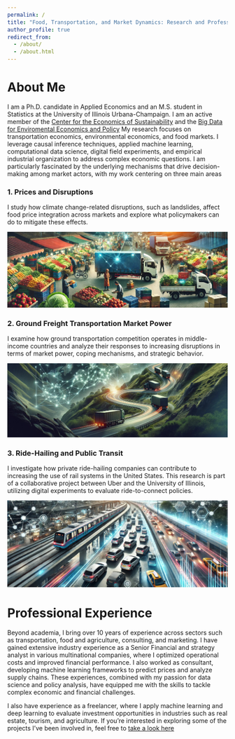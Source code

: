 ```yaml
---
permalink: /
title: "Food, Transportation, and Market Dynamics: Research and Professional Insights"
author_profile: true
redirect_from: 
  - /about/
  - /about.html
---
```

<style>
table {
  border-collapse: collapse;
  border: none;
}
td {
  border: none;
}
</style>

# About Me

I am a Ph.D. candidate in Applied Economics and an M.S. student in Statistics at the University of Illinois Urbana-Champaign. I am an active member of the [Center for the Economics of Sustainability](https://ceos.illinois.edu/index.php/node/525) and the [Big Data for Enviromental Economics and Policy](https://peter-christensen-pe55.squarespace.com/) My research focuses on transportation economics, environmental economics, and food markets. I leverage causal inference techniques, applied machine learning, computational data science, digital field experiments, and empirical industrial organization to address complex economic questions. I am particularly fascinated by the underlying mechanisms that drive decision-making among market actors, with my work centering on three main areas

### 1. Prices and Disruptions
I study how climate change-related disruptions, such as landslides, affect food price integration across markets and explore what policymakers can do to mitigate these effects.  

![Image 2](/images/truck_img_v2.jpg) 

### 2. Ground Freight Transportation Market Power
I examine how ground transportation competition operates in middle-income countries and analyze their responses to increasing disruptions in terms of market power, coping mechanisms, and strategic behavior.  

![Image 3](/images/truck_moutain_v2.jpg) 

### 3. Ride-Hailing and Public Transit
I investigate how private ride-hailing companies can contribute to increasing the use of rail systems in the United States. This research is part of a collaborative project between Uber and the University of Illinois, utilizing digital experiments to evaluate ride-to-connect policies.  

![Image 1](/images/transport_img_v2.jpg) 

# Professional Experience

Beyond academia, I bring over 10 years of experience across sectors such as transportation, food and agriculture, consulting, and marketing. I have gained extensive industry experience as a Senior Financial and strategy analyst in various multinational companies, where I optimized operational costs and improved financial performance. I also worked as consultant, developing machine learning frameworks to predict prices and analyze supply chains. These experiences, combined with my passion for data science and policy analysis, have equipped me with the skills to tackle complex economic and financial challenges.

I also have experience as a freelancer, where I apply machine learning and deep learning to evaluate investment opportunities in industries such as real estate, tourism, and agriculture. If you’re interested in exploring some of the projects I’ve been involved in, feel free to [take a look here](https://gustavo1803.github.io/portfolio/)


